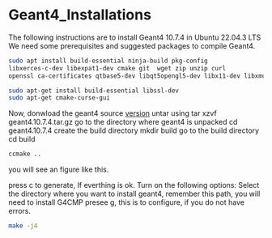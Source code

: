 # Geant4_Installations
The following instructions are to install Geant4 10.7.4 in Ubuntu 22.04.3 LTS
We need some prerequisites and suggested packages to compile Geant4.
```bash
sudo apt install build-essential ninja-build pkg-config
libxerces-c-dev libexpat1-dev cmake git  wget zip unzip curl
openssl ca-certificates qtbase5-dev libqt5opengl5-dev libx11-dev libxmu-dev libgl1-mesa-glx qt3d5-dev libxcb-xkb-dev
```
```bash
sudo apt-get install build-essential libssl-dev
sudo apt-get cmake-curse-gui
```
Now, donwload the geant4 source [version](https://geant4.web.cern.ch/download/10.7.4.html) 
untar using
tar xzvf geant4.10.7.4.tar.gz
go to the directory where geant4 is unpacked
cd geant4.10.7.4 
create the build directory 
mkdir build
go to the build directory
cd build
```bash
ccmake ..
```
you will see an figure like this.

press c to generate, If everthing is ok. Turn on the following options:
Select the directory where you want to install geant4, remember this path, you will need to install G4CMP
presee g, this is to configure, if you do not have errors.

```bash
make -j4
```




